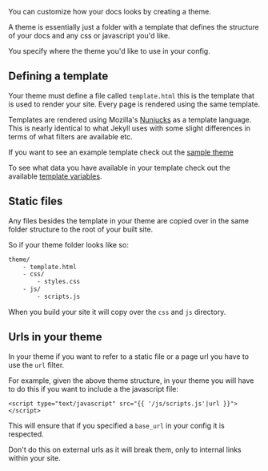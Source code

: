 You can customize how your docs looks by creating a theme.

A theme is essentially just a folder with a template that defines the structure of your docs and any css or javascript you'd like.

You specify where the theme you'd like to use in your config.

## Defining a template
Your theme must define a file called `template.html` this is the template that is used to render your site. Every page is rendered using the same template.

Templates are rendered using Mozilla's [Nunjucks](https://mozilla.github.io/nunjucks/templating.html) as a template language. This is nearly identical to what Jekyll uses with some slight differences in terms of what filters are available etc.

If you want to see an example template check out the [sample theme](/downloads/sample-theme/)

To see what data you have available in your template check out the available [template variables](/themes/template-variables/).

## Static files
Any files besides the template in your theme are copied over in the same folder structure to the root of your built site.

So if your theme folder looks like so:
```bash
theme/
    - template.html
    - css/
        - styles.css
    - js/
        - scripts.js
```
When you build your site it will copy over the `css` and `js` directory.

## Urls in your theme
In your theme if you want to refer to a static file or a page url you have to use the `url` filter.

For example, given the above theme structure, in your theme you will have to do this if you want to include a the javascript file:
```jinja
<script type="text/javascript" src="{{ '/js/scripts.js'|url }}"></script>
```
This will ensure that if you specified a `base_url` in your config it is respected.

Don't do this on external urls as it will break them, only to internal links within your site.
